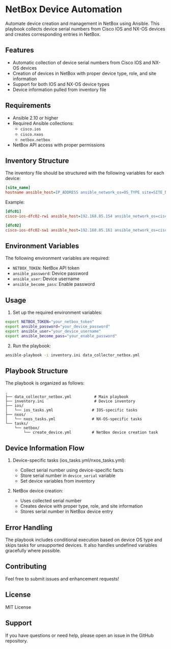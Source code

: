 # NetBox Device Automation

Automate device creation and management in NetBox using Ansible. This playbook collects device serial numbers from Cisco IOS and NX-OS devices and creates corresponding entries in NetBox.

## Features

- Automatic collection of device serial numbers from Cisco IOS and NX-OS devices
- Creation of devices in NetBox with proper device type, role, and site information
- Support for both IOS and NX-OS device types
- Device information pulled from inventory file

## Requirements

- Ansible 2.10 or higher
- Required Ansible collections:
  - `cisco.ios`
  - `cisco.nxos`
  - `netbox.netbox`
- NetBox API access with proper permissions

## Inventory Structure

The inventory file should be structured with the following variables for each device:

```ini
[site_name]
hostname ansible_host=IP_ADDRESS ansible_network_os=OS_TYPE site=SITE_NAME tags=TAGS type=DEVICE_TYPE manufacturer=MANUFACTURER role=ROLE
```

Example:
```ini
[dfc01]
cisco-ios-dfc02-rw1 ansible_host=192.168.85.154 ansible_network_os=cisco.ios.ios site=dfc02 tags=development_line type=router manufacturer=cisco role=distribution

[dfc02]
cisco-ios-dfc02-sw1 ansible_host=192.168.85.161 ansible_network_os=cisco.nxos.nxos site=dfc02 tags=production_line type=switch manufacturer=cisco role=distribution
```

## Environment Variables

The following environment variables are required:

- `NETBOX_TOKEN`: NetBox API token
- `ansible_password`: Device password
- `ansible_user`: Device username
- `ansible_become_pass`: Enable password

## Usage

1. Set up the required environment variables:
```bash
export NETBOX_TOKEN="your_netbox_token"
export ansible_password="your_device_password"
export ansible_user="your_device_username"
export ansible_become_pass="your_enable_password"
```

2. Run the playbook:
```bash
ansible-playbook -i inventory.ini data_collector_netbox.yml
```

## Playbook Structure

The playbook is organized as follows:

```
.
├── data_collector_netbox.yml          # Main playbook
├── inventory.ini                      # Device inventory
├── ios/
│   └── ios_tasks.yml                 # IOS-specific tasks
├── nxos/
│   └── nxos_tasks.yml                # NX-OS-specific tasks
└── tasks/
    └── netbox/
        └── create_device.yml         # NetBox device creation task
```

## Device Information Flow

1. Device-specific tasks (ios_tasks.yml/nxos_tasks.yml):
   - Collect serial number using device-specific facts
   - Store serial number in `device_serial` variable
   - Set device variables from inventory

2. NetBox device creation:
   - Uses collected serial number
   - Creates device with proper type, role, and site information
   - Stores serial number in NetBox device entry

## Error Handling

The playbook includes conditional execution based on device OS type and skips tasks for unsupported devices. It also handles undefined variables gracefully where possible.

## Contributing

Feel free to submit issues and enhancement requests!

## License

MIT License

## Support

If you have questions or need help, please open an issue in the GitHub repository.
